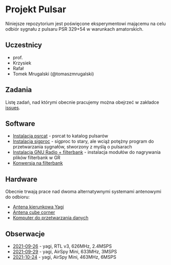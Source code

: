 Projekt Pulsar
==============

Niniejsze repozytorium jest poświęcone eksperymentowi mającemu na celu odbiór sygnału z pulsaru PSR 329+54
w warunkach amatorskich.

## Uczestnicy

- prof.
- Krzysiek
- Rafał
- Tomek Mrugalski (@tomaszmrugalski)

## Zadania

Listę zadań, nad którymi obecnie pracujemy można obejrzeć w zakładce [issues](https://github.com/gut-space/pulsar/issues).

## Software

- [Instalacja psrcat](doc/install-psrcat.md) - psrcat to katalog pulsarów
- [Instalacja sigproc](doc/install-sigproc.md) - sigproc to stary, ale wciąż potężny program do przetwarzania sygnałów, stworzony z myślą o pulsarach
- [Instalacja GNU Radio + filterbank](doc/install-gnuradio-filterbank.md) - instalacja modułów do nagrywania plików filterbank w GR
- [Konwersja na filterbank](https://github.com/gut-space/pulsar/issues/3)

## Hardware

Obecnie trwają prace nad dwoma alternatywnymi systemami antenowymi do odbioru:

- [Antena kierunkowa Yagi](https://github.com/gut-space/pulsar/issues/1)
- [Antena cube corner](https://github.com/gut-space/pulsar/issues/2)
- [Komputer do przetwarzania danych](https://github.com/gut-space/pulsar/issues/4)

## Obserwacje

- [2021-09-26](obs/2021-09-26.md) - yagi, RTL v3, 626MHz, 2.4MSPS
- [2021-09-29](obs/2021-09-29.md) - yagi, AirSpy Mini, 633MHz, 3MSPS
- [2021-10-24](obs/2021-10-24.md) - yagi, AirSpy Mini, 463MHz, 6MSPS
